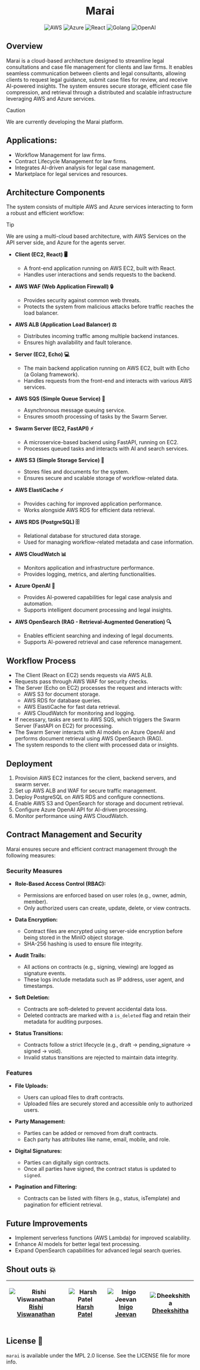 <div align=center>
<h1>
Marai
</h1>

![AWS](https://img.shields.io/badge/AWS-Cloud-darkblue) ![Azure](https://img.shields.io/badge/Azure-Cloud-darkblue) ![React](https://img.shields.io/badge/React-Frontend-green) ![Golang](https://img.shields.io/badge/Golang-Backend-blue) ![OpenAI](https://img.shields.io/badge/OpenAI-Swarm-orange)
</div>

## Overview
Marai is a cloud-based architecture designed to streamline legal consultations and case file management for clients and law firms. It enables seamless communication between clients and legal consultants, allowing clients to request legal guidance, submit case files for review, and receive AI-powered insights. The system ensures secure storage, efficient case file compression, and retrieval through a distributed and scalable infrastructure leveraging AWS and Azure services.

> [!CAUTION]
> We are currently developing the Marai platform.

## Applications:
- Workflow Management for law firms.
- Contract Lifecycle Management for law firms.
- Integrates AI-driven analysis for legal case management.
- Marketplace for legal services and resources.

## Architecture Components
The system consists of multiple AWS and Azure services interacting to form a robust and efficient workflow:

> [!TIP]
> We are using a multi-cloud based architecture, with AWS Services on the API server side, and Azure for the agents server.

- **Client (EC2, React) 🖥️**
  - A front-end application running on AWS EC2, built with React.
  - Handles user interactions and sends requests to the backend.

- **AWS WAF (Web Application Firewall) 🔒**
  - Provides security against common web threats.
  - Protects the system from malicious attacks before traffic reaches the load balancer.

- **AWS ALB (Application Load Balancer) ⚖️**
  - Distributes incoming traffic among multiple backend instances.
  - Ensures high availability and fault tolerance.

- **Server (EC2, Echo) 💻**
  - The main backend application running on AWS EC2, built with Echo (a Golang framework).
  - Handles requests from the front-end and interacts with various AWS services.

- **AWS SQS (Simple Queue Service) 📩**
  - Asynchronous message queuing service.
  - Ensures smooth processing of tasks by the Swarm Server.

- **Swarm Server (EC2, FastAPI) ⚡**
  - A microservice-based backend using FastAPI, running on EC2.
  - Processes queued tasks and interacts with AI and search services.

- **AWS S3 (Simple Storage Service) 📂**
  - Stores files and documents for the system.
  - Ensures secure and scalable storage of workflow-related data.

- **AWS ElastiCache ⚡**
  - Provides caching for improved application performance.
  - Works alongside AWS RDS for efficient data retrieval.

- **AWS RDS (PostgreSQL) 🗄️**
  - Relational database for structured data storage.
  - Used for managing workflow-related metadata and case information.

- **AWS CloudWatch 📊**
  - Monitors application and infrastructure performance.
  - Provides logging, metrics, and alerting functionalities.

- **Azure OpenAI 🤖**
  - Provides AI-powered capabilities for legal case analysis and automation.
  - Supports intelligent document processing and legal insights.

- **AWS OpenSearch (RAG - Retrieval-Augmented Generation) 🔍**
  - Enables efficient searching and indexing of legal documents.
  - Supports AI-powered retrieval and case reference management.

## Workflow Process
- The Client (React on EC2) sends requests via AWS ALB.
- Requests pass through AWS WAF for security checks.
- The Server (Echo on EC2) processes the request and interacts with:
  - AWS S3 for document storage.
  - AWS RDS for database queries.
  - AWS ElastiCache for fast data retrieval.
  - AWS CloudWatch for monitoring and logging.
- If necessary, tasks are sent to AWS SQS, which triggers the Swarm Server (FastAPI on EC2) for processing.
- The Swarm Server interacts with AI models on Azure OpenAI and performs document retrieval using AWS OpenSearch (RAG).
- The system responds to the client with processed data or insights.

## Deployment
1. Provision AWS EC2 instances for the client, backend servers, and swarm server.
2. Set up AWS ALB and WAF for secure traffic management.
3. Deploy PostgreSQL on AWS RDS and configure connections.
4. Enable AWS S3 and OpenSearch for storage and document retrieval.
5. Configure Azure OpenAI API for AI-driven processing.
6. Monitor performance using AWS CloudWatch.

## Contract Management and Security

Marai ensures secure and efficient contract management through the following measures:

### Security Measures
- **Role-Based Access Control (RBAC):**
  - Permissions are enforced based on user roles (e.g., owner, admin, member).
  - Only authorized users can create, update, delete, or view contracts.

- **Data Encryption:**
  - Contract files are encrypted using server-side encryption before being stored in the MinIO object storage.
  - SHA-256 hashing is used to ensure file integrity.

- **Audit Trails:**
  - All actions on contracts (e.g., signing, viewing) are logged as signature events.
  - These logs include metadata such as IP address, user agent, and timestamps.

- **Soft Deletion:**
  - Contracts are soft-deleted to prevent accidental data loss.
  - Deleted contracts are marked with a `is_deleted` flag and retain their metadata for auditing purposes.

- **Status Transitions:**
  - Contracts follow a strict lifecycle (e.g., draft → pending_signature → signed → void).
  - Invalid status transitions are rejected to maintain data integrity.

### Features
- **File Uploads:**
  - Users can upload files to draft contracts.
  - Uploaded files are securely stored and accessible only to authorized users.

- **Party Management:**
  - Parties can be added or removed from draft contracts.
  - Each party has attributes like name, email, mobile, and role.

- **Digital Signatures:**
  - Parties can digitally sign contracts.
  - Once all parties have signed, the contract status is updated to `signed`.

- **Pagination and Filtering:**
  - Contracts can be listed with filters (e.g., status, isTemplate) and pagination for efficient retrieval.

## Future Improvements
- Implement serverless functions (AWS Lambda) for improved scalability.
- Enhance AI models for better legal text processing.
- Expand OpenSearch capabilities for advanced legal search queries.

## Shout outs 💥

| <p align="center">![Rishi Viswanathan](https://github.com/risv1.png?size=128)<br>[Rishi Viswanathan](https://github.com/risv1)</p> | <p align="center">![Harsh Patel](https://github.com/HarshPatel5940.png?size=128)<br>[Harsh Patel](https://github.com/HarshPatel5940)</p> | <p align="center">![Inigo Jeevan](https://github.com/inigojeevan.png?size=128)<br>[Inigo Jeevan](https://github.com/inigojeevan)</p> | <p align="center">![Dheekshitha](https://github.com/Dheekshitha24.png?size=128)<br>[Dheekshitha](https://github.com/Dheekshitha24)</p>
 ---------------------------------------------------------------------------------------------------------------------------- | ---------------------------------------------------------------------------------------------------------------------------------------- | ---------------------------------------------------------------------------------------------------------------------- | ---------------------------------------------------------------------------------------------------------------------- |

## License 📜

`marai` is available under the MPL 2.0 license. See the LICENSE file for more info.

